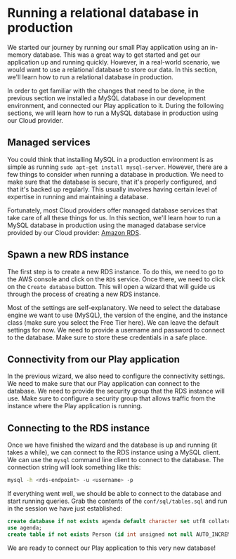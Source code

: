 # Running a relational database in production

We started our journey by running our small Play application using an in-memory database. This was a great way to get started and get our application up and running quickly. However, in a real-world scenario, we would want to use a relational database to store our data. In this section, we'll learn how to run a relational database in production.

In order to get familiar with the changes that need to be done, in the previous section we installed a MySQL database in our development environment, and connected our Play application to it. During the following sections, we will learn how to run a MySQL database in production using our Cloud provider.

## Managed services

You could think that installing MySQL in a production environment is as simple as running `sudo apt-get install mysql-server`. However, there are a few things to consider when running a database in production. We need to make sure that the database is secure, that it's properly configured, and that it's backed up regularly. This usually involves having certain level of expertise in running and maintaining a database.

Fortunately, most Cloud providers offer managed database services that take care of all these things for us. In this section, we'll learn how to run a MySQL database in production using the managed database service provided by our Cloud provider: [Amazon RDS](https://aws.amazon.com/es/rds/).

## Spawn a new RDS instance

The first step is to create a new RDS instance. To do this, we need to go to the AWS console and click on the `RDS` service. Once there, we need to click on the `Create database` button. This will open a wizard that will guide us through the process of creating a new RDS instance.

Most of the settings are self-explanatory. We need to select the database engine we want to use (MySQL), the version of the engine, and the instance class (make sure you select the Free Tier here). We can leave the default settings for now. We need to provide a username and password to connect to the database. Make sure to store these credentials in a safe place.

## Connectivity from our Play application

In the previous wizard, we also need to configure the connectivity settings. We need to make sure that our Play application can connect to the database. We need to provide the security group that the RDS instance will use. Make sure to configure a security group that allows traffic from the instance where the Play application is running.

## Connecting to the RDS instance

Once we have finished the wizard and the database is up and running (it takes a while), we can connect to the RDS instance using a MySQL client. We can use the `mysql` command line client to connect to the database. The connection string will look something like this:

```bash
mysql -h <rds-endpoint> -u <username> -p
```

If everything went well, we should be able to connect to the database and start running queries. Grab the contents of the `conf/sql/tables.sql` and run in the session we have just established:

```sql
create database if not exists agenda default character set utf8 collate utf8_general_ci;
use agenda;
create table if not exists Person (id int unsigned not null AUTO_INCREMENT, name VARCHAR(100) NOT NULL, PRIMARY KEY (id) );
```

We are ready to connect our Play application to this very new database!
